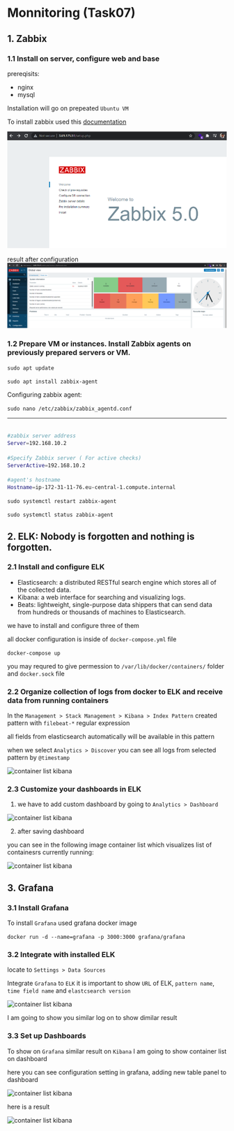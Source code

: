 # Monnitoring (Task07)

## 1. Zabbix
### 1.1 Install on server, configure web and base

prereqisits:
- nginx
- mysql

Installation will go on prepeated ```Ubuntu VM```

To install zabbix used this [documentation](https://www.zabbix.com/download?zabbix=5.0&os_distribution=ubuntu&os_version=20.04_focal&db=mysql&ws=nginx)

![start page](./assets/Screenshot_1.png)

result after configuration
![start page](./assets/after_install.png)

### 1.2 Prepare VM or instances. Install Zabbix agents on previously prepared servers or VM.

```sudo apt update```

```sudo apt install zabbix-agent```

Configuring zabbix agent:

```sudo nano /etc/zabbix/zabbix_agentd.conf```

------------------
```sh

#zabbix server address
Server=192.168.10.2

#Specify Zabbix server ( For active checks)
ServerActive=192.168.10.2

#agent's hostname
Hostname=ip-172-31-11-76.eu-central-1.compute.internal
```

```sudo systemctl restart zabbix-agent```

```sudo systemctl status zabbix-agent```

## 2. ELK: Nobody is forgotten and nothing is forgotten.

### 2.1 Install and configure ELK

- Elasticsearch: a distributed RESTful search engine which stores all of the collected data.
- Kibana: a web interface for searching and visualizing logs.
- Beats: lightweight, single-purpose data shippers that can send data from hundreds or thousands of machines to Elasticsearch.

we have to install and configure three of them

all docker configuration is inside of ```docker-compose.yml``` file

```docker-compose up```

you may requred to give permession to ```/var/lib/docker/containers/``` folder and ```docker.sock``` file 

### 2.2 Organize collection of logs from docker to ELK and receive data from running containers
In the ```Management > Stack Management > Kibana > Index Pattern``` created pattern with ```filebeat-*``` regular expression

all fields from elasticsearch automatically will be available in this pattern

when we select ```Analytics > Discover``` you can see all logs from selected pattern by ```@timestamp```

![container list kibana](./assets/kibana_log.png)

### 2.3 Customize your dashboards in ELK

1. we have to add custom dashboard by going to ```Analytics > Dashboard```

![container list kibana](./assets/create_visualization.png)

2. after saving dashboard
   
you can see in the following image container list which visualizes list of containesrs currently running:

![container list kibana](./assets/container_list.png)

## 3. Grafana
### 3.1 Install Grafana

To install ```Grafana``` used grafana docker image

```docker run -d --name=grafana -p 3000:3000 grafana/grafana```

### 3.2 Integrate with installed ELK

locate to ```Settings > Data Sources```

Integrate ```Grafana``` to ```ELK``` it is important to show ```URL``` of ELK, 
```pattern name```, ```time field name``` and ```elastcsearch version```

![container list kibana](./assets/integrate_grafana.png)

I am going to show you similar log on to show dimilar result 

### 3.3 Set up Dashboards

To show on ```Grafana``` similar result on ```Kibana``` I am going to show container list on dashboard

here you can see configuration setting in grafana, adding new table panel to dashboard

![container list kibana](./assets/grafana_dashboard_c.png)

here is a result

![container list kibana](./assets/grafana_table.png)


